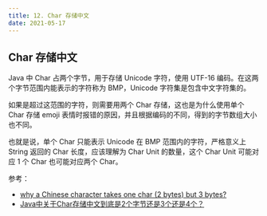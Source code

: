 ```yaml
---
title: 12. Char 存储中文
date: 2021-05-17
---
```


## Char 存储中文

Java 中 Char 占两个字节，用于存储 Unicode 字符，使用 UTF-16 编码。在这两个字节范围内能表示的字符称为 BMP，Unicode 字符集是包含中文字符集的。

如果是超过这范围的字符，则需要用两个 Char 存储，这也是为什么使用单个 Char 存储 emoji 表情时报错的原因，并且根据编码的不同，得到的字节数组大小也不同。

也就是说，单个 Char 只能表示 Unicode 在 BMP 范围内的字符，严格意义上 String 返回的 Char 长度，应该理解为 Char Unit 的数量，这个 Char Unit 可能对应 1 个 Char 也可能对应两个 Char。

参考：

- [why a Chinese character takes one char (2 bytes) but 3 bytes?](https://stackoverflow.com/questions/42709916/why-a-chinese-character-takes-one-char-2-bytes-but-3-bytes)
- [Java中关于Char存储中文到底是2个字节还是3个还是4个？](https://www.zhihu.com/question/279539793)

